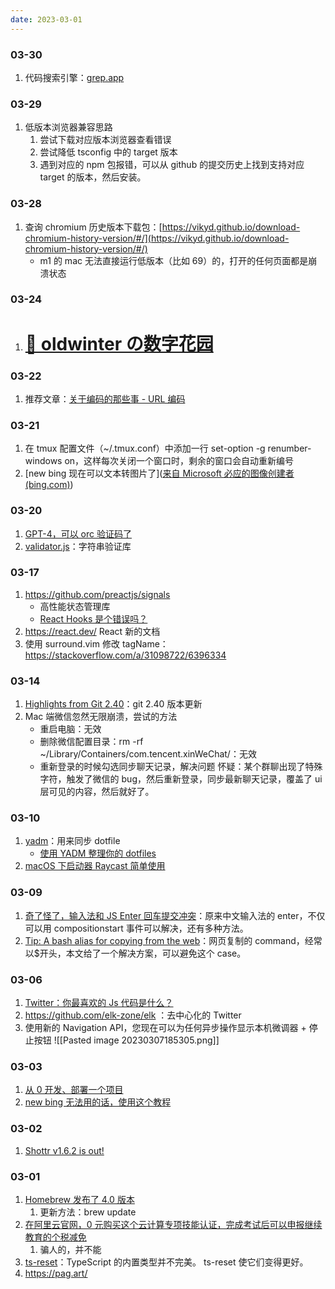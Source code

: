```yaml
---
date: 2023-03-01
---
```


### 03-30

1. 代码搜索引擎：[grep.app](https://grep.app/)

### 03-29

1. 低版本浏览器兼容思路
   1. 尝试下载对应版本浏览器查看错误
   2. 尝试降低 tsconfig 中的 target 版本
   3. 遇到对应的 npm 包报错，可以从 github 的提交历史上找到支持对应 target 的版本，然后安装。

### 03-28

1. 查询 chromium 历史版本下载包：[https://vikyd.github.io/download-chromium-history-version/#/](https://vikyd.github.io/download-chromium-history-version/#/)
   - m1 的 mac 无法直接运行低版本（比如 69）的，打开的任何页面都是崩溃状态

### 03-24

1. # [🌿 oldwinter の数字花园](https://garden.oldwinter.top/)

### 03-22

1.  推荐文章：[关于编码的那些事 - URL 编码](https://mp.weixin.qq.com/s/QQEq-_84SxcLzAbRHSuYVw)

### 03-21

1. 在 tmux 配置文件（~/.tmux.conf）中添加一行 set-option -g renumber-windows on，这样每次关闭一个窗口时，剩余的窗口会自动重新编号
2. [new bing 现在可以文本转图片了]([来自 Microsoft 必应的图像创建者 (bing.com)](https://cn.bing.com/images/create?FORM=GENILP))

### 03-20

1. [GPT-4，可以 orc 验证码了](https://twitter.com/iScienceLuvr/status/1636479877519147008?ref=labnotes.org)
2. [validator.js](https://github.com/validatorjs/validator.js)：字符串验证库

### 03-17

1. https://github.com/preactjs/signals
   - 高性能状态管理库
   - [React Hooks 是个错误吗？](https://jakelazaroff.com/words/were-react-hooks-a-mistake/?ref=labnotes-by-assaf-arkin)
2. https://react.dev/ React 新的文档
3. 使用 surround.vim 修改 tagName：https://stackoverflow.com/a/31098722/6396334

### 03-14

1. [Highlights from Git 2.40](https://github.blog/2023-03-13-highlights-from-git-2-40/)：git 2.40 版本更新
2. Mac 端微信忽然无限崩溃，尝试的方法
   - 重启电脑：无效
   - 删除微信配置目录：rm -rf ~/Library/Containers/com.tencent.xinWeChat/：无效
   - 重新登录的时候勾选同步聊天记录，解决问题
     怀疑：某个群聊出现了特殊字符，触发了微信的 bug，然后重新登录，同步最新聊天记录，覆盖了 ui 层可见的内容，然后就好了。

### 03-10

1. [yadm](https://github.com/TheLocehiliosan/yadm)：用来同步 dotfile
   - [使用 YADM 整理你的 dotfiles](https://sspai.com/post/66894)
2. [macOS 下启动器 Raycast 简单使用](https://einverne.github.io/post/2022/03/raycast-usage.html)

### 03-09

1. [奇了怪了，输入法和 JS Enter 回车提交冲突](https://www.zhangxinxu.com/wordpress/2023/02/js-enter-submit-compositionupdate/)：原来中文输入法的 enter，不仅可以用 compositionstart 事件可以解决，还有多种方法。
2. [Tip: A bash alias for copying from the web](https://www.30secondsofcode.org/articles/s/bash-alias-dollar-sign)：网页复制的 command，经常以$开头，本文给了一个解决方案，可以避免这个 case。

### 03-06

1. [Twitter：你最喜欢的 Js 代码是什么？](https://twitter.com/midudev/status/1632452559972581377)
2. https://github.com/elk-zone/elk ：去中心化的 Twitter
3. 使用新的 Navigation API，您现在可以为任何异步操作显示本机微调器 + 停止按钮 ![[Pasted image 20230307185305.png]]

### 03-03

1. [从 0 开发、部署一个项目](https://www.youtube.com/watch?v=aKTSC4D1GL8&t=1026s)
2. [new bing 无法用的话，使用这个教程](https://zhuanlan.zhihu.com/p/605970396)

### 03-02

1. [Shottr v1.6.2 is out!](https://shottr.cc/newversion.html)

### 03-01

1. [Homebrew 发布了 4.0 版本](https://brew.sh/2023/02/16/homebrew-4.0.0/)
   1. 更新方法：brew update
2. [在阿里云官网，0 元购买这个云计算专项技能认证，完成考试后可以申报继续教育的个税减免](https://edu.aliyun.com/certification/cldc15)
   1. 骗人的，并不能
3. [ts-reset](https://github.com/total-typescript/ts-reset?ref=labnotes-by-assaf-arkin)：TypeScript 的内置类型并不完美。 ts-reset 使它们变得更好。
4. https://pag.art/
